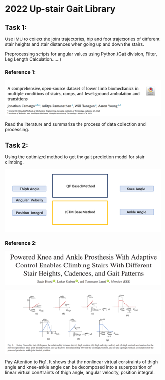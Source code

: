 # 2022 Up-stair Gait Library

## Task 1:

Use IMU to collect the joint trajectories, hip and foot trajectories of different stair heights and stair distances when going up and down the stairs.

Preprocessing scripts for angular values using Python.(Gait division, Filter, Leg Length Calculation......)

### Reference 1:

![image-20220602212551835](README.assets/image-20220602212551835.png)

Read the literature and summarize the process of data collection and processing.

## Task 2:

Using the optimized method to get the gait prediction model for stair climbing.

![](README.assets/image-20220602214140343.png)

### Reference 2:

![image-20220602214603390](README.assets/image-20220602214603390.png)

![image-20220602214640734](README.assets/image-20220602214640734.png)

Pay Attention to Fig1. It shows that the nonlinear virtual constraints of thigh angle and knee-ankle angle can be decomposed into a superposition of linear virtual constraints of thigh angle, angular velocity, position integral.